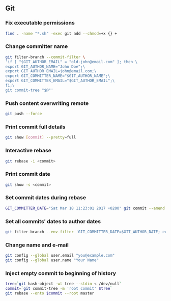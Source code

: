 ## Git


### Fix executable permissions
```bash
find . -name "*.sh" -exec git add --chmod=+x {} +
```

### Change committer name
```bash
git filter-branch --commit-filter \
'if [ "$GIT_AUTHOR_EMAIL" = "old-john@email.com" ]; then \
export GIT_AUTHOR_NAME="John Doe";\
export GIT_AUTHOR_EMAIL=john@email.com;\
export GIT_COMMITTER_NAME="$GIT_AUTHOR_NAME";\
export GIT_COMMITTER_EMAIL="$GIT_AUTHOR_EMAIL";\
fi;\
git commit-tree "$@"'
```

### Push content overwriting remote
```bash
git push --force
```

### Print commit full details
```bash
git show [commit] --pretty=full
```

### Interactive rebase
```bash
git rebase -i <commit>
```

### Print commit date
```bash
git show -s <commit>
```

### Set commit dates during rebase
```bash
GIT_COMMITTER_DATE="Sat Mar 18 11:23:01 2017 +0200" git commit --amend --date "Sat Mar 18 11:23:01 2017 +0200"
```

### Set all commits' dates to author dates
```bash
git filter-branch --env-filter 'GIT_COMMITTER_DATE=$GIT_AUTHOR_DATE; export GIT_COMMITTER_DATE'
```

### Change name and e-mail
```bash
git config --global user.email "you@example.com"
git config --global user.name "Your Name"
```

### Inject empty commit to beginning of history
```bash
tree=`git hash-object -wt tree --stdin < /dev/null`
commit=`git commit-tree -m 'root commit' $tree`
git rebase --onto $commit --root master
```
